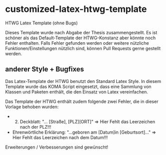 # customized-latex-htwg-template

HTWG Latex Template (ohne Bugs)

Dieses Template wurde nach Abgabe der Thesis zusammengestellt. Es ist schöner als das Default-Template der HTWG-Konstanz aber könnte noch Fehler enthalten. Falls Fehler gefunden werden oder weitere nützliche Funktionen/Einstellungen nützlich sind, können Pull Requests gerne gestellt werden.


## anderer Style + Bugfixes

Das Latex-Template der HTWG benutzt den Standard Latex Style. In diesem Template wurde das KOMA Script eingesetzt, dass eine Sammlung von Klassen und Paketen enthält, die den Einsatz von Latex vereinfachen.

Das Template der HTWG enthält zudem folgende zwei Fehler, die in dieser Vorlage behoben wurden:
- 2. Deckblatt: "... [Straße], [PLZ][ORT]" => Hier Fehlt das Leerzeichen nach der PLZ!!!
- Ehrenwörtliche Erklärung: "...geboren am [Datum]in [Geburtsort]..." => Hier Fehlt das Leerzeichen nach dem Datum!!!



Erweiterungen / Verbesserungen sind gewünscht!

